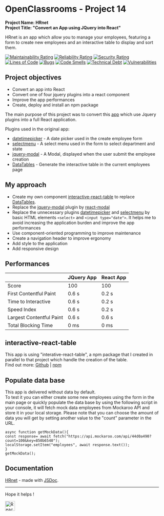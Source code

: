 # OpenClassrooms - Project 14
**Project Name: HRnet**  
**Project Title: "Convert an App using JQuery into React"**  

HRnet is an app which allow you to manage your employees, featuring a form to create new employees and an interactive table to display and sort them.

[![Maintainability Rating](https://sonarcloud.io/api/project_badges/measure?project=RmiMekaa_RemiRoeland_14_22-02-2022&metric=sqale_rating)](https://sonarcloud.io/summary/new_code?id=RmiMekaa_RemiRoeland_14_22-02-2022)
[![Reliability Rating](https://sonarcloud.io/api/project_badges/measure?project=RmiMekaa_RemiRoeland_14_22-02-2022&metric=reliability_rating)](https://sonarcloud.io/summary/new_code?id=RmiMekaa_RemiRoeland_14_22-02-2022)
[![Security Rating](https://sonarcloud.io/api/project_badges/measure?project=RmiMekaa_RemiRoeland_14_22-02-2022&metric=security_rating)](https://sonarcloud.io/summary/new_code?id=RmiMekaa_RemiRoeland_14_22-02-2022)  
[![Lines of Code](https://sonarcloud.io/api/project_badges/measure?project=RmiMekaa_RemiRoeland_14_22-02-2022&metric=ncloc)](https://sonarcloud.io/summary/new_code?id=RmiMekaa_RemiRoeland_14_22-02-2022)
[![Bugs](https://sonarcloud.io/api/project_badges/measure?project=RmiMekaa_RemiRoeland_14_22-02-2022&metric=bugs)](https://sonarcloud.io/summary/new_code?id=RmiMekaa_RemiRoeland_14_22-02-2022)
[![Code Smells](https://sonarcloud.io/api/project_badges/measure?project=RmiMekaa_RemiRoeland_14_22-02-2022&metric=code_smells)](https://sonarcloud.io/summary/new_code?id=RmiMekaa_RemiRoeland_14_22-02-2022)
[![Technical Debt](https://sonarcloud.io/api/project_badges/measure?project=RmiMekaa_RemiRoeland_14_22-02-2022&metric=sqale_index)](https://sonarcloud.io/summary/new_code?id=RmiMekaa_RemiRoeland_14_22-02-2022)
[![Vulnerabilities](https://sonarcloud.io/api/project_badges/measure?project=RmiMekaa_RemiRoeland_14_22-02-2022&metric=vulnerabilities)](https://sonarcloud.io/summary/new_code?id=RmiMekaa_RemiRoeland_14_22-02-2022)

## Project objectives
 - Convert an app into React
 - Convert one of four jquery plugins into a react component
 - Improve the app performances
 - Create, deploy and install an npm package

The main purpose of this project was to convert this [app](https://github.com/OpenClassrooms-Student-Center/P12_Front-end) which use Jquery plugins into a full React application. 

Plugins used in the original app:
- [datetimepicker](https://github.com/xdan/datetimepicker) - A date picker used in the create employee form
- [selectmenu](https://github.com/jquery/jquery-ui/blob/main/ui/widgets/selectmenu.js) - A select menu used in the form to select department and state
- [jquery-modal](https://github.com/kylefox/jquery-modal) - A Modal, displayed when the user submit the employee creation
- [DataTables](https://github.com/kylefox/jquery-modal) - Generate the interactive table in the current employees page

## My approach

- Create my own component [interactive-react-table](#interactive-react-table) to replace [DataTables](https://github.com/kylefox/jquery-modal).
- Replace the [jquery-modal](https://github.com/kylefox/jquery-modal) plugin by [react-modal](https://github.com/reactjs/react-modal)
- Replace the unnecessary plugins [datetimepicker](https://github.com/xdan/datetimepicker) and [selectmenu](https://github.com/jquery/jquery-ui/blob/main/ui/widgets/selectmenu.js) by basic HTML elements `<select>` and `<input type="date">`. It helps me to avoid increasing the application burden and improve the app performances
- Use component-oriented programming to improve maintenance
- Create a navigation header to improve ergonomy
- Add style to the application
- Add responsive design

## Performances 

|   | JQuery App | React App |
| ------------- | ------------- | ------------- |
| Score  | 100 | 100 |
| First Contentful Paint  | 0.6 s | 0.2 s  |
| Time to Interactive  | 0.6 s  | 0.2 s  |
| Speed Index  | 0.6 s  | 0.2 s  |
| Largest Contentful Paint  | 0.6 s  | 0.6 s  |
| Total Blocking Time  | 0 ms  | 0 ms  |

## interactive-react-table

This app is using "interative-react-table", a npm package that I created in parallel to that project which handle the creation of the table.    
Find out more: [Github](https://github.com/RmiMekaa/React-Table) | [npm](https://www.npmjs.com/package/interactive-react-table)  

## Populate data base

This app is delivered without data by default.  
To test it you can either create some new employees using the form in the main page or quickly populate the data base by using the following script in your console, it will fetch mock data employees from Mockaroo API and store it in your local storage.  Please note that you can choose the amount of data you will get by setting another value to the "count" parameter in the URL.

```
async function getMockData(){
const response= await fetch("https://api.mockaroo.com/api/44d0a490?count=100&key=850b6540");
localStorage.setItem("employees", await response.text());
}
getMockData();
```
## Documentation

[HRnet](https://rmimekaa.github.io/RemiRoeland_14_22-02-2022/) - made with [JSDoc](https://jsdoc.app/index.html).

------------------

Hope it helps !

<p float="left">
  <img alt="React" title="React" src="https://cdn.jsdelivr.net/gh/devicons/devicon/icons/react/react-original.svg" width="32px"/>
</p>